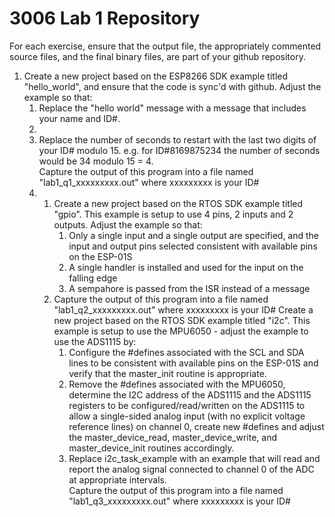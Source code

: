 # 3006 Lab 1 Repository 


For each exercise, ensure that the output file, the appropriately commented source files, and the final binary files, are part of your github repository.

<ol>
    <li>Create a new project based on the ESP8266 SDK example titled "hello_world", and ensure that the code is sync'd with github. Adjust the example so that: 
        <ol>
            <li>Replace the "hello world" message with a message that includes your name and ID#.<li>
            <li>Replace the number of seconds to restart with the last two digits of your ID# modulo 15. e.g. for ID#8169875234 the number of seconds would be 34 modulo 15 = 4.
            <br> Capture the output of this program into a file named "lab1_q1_xxxxxxxxx.out" where xxxxxxxxx is your ID#
            <li>
        <ol>
    </li>
    <li>Create a new project based on the RTOS SDK example titled "gpio". This example is setup to use 4 pins, 2 inputs and 2 outputs. Adjust the example so that:
        <ol>
            <li>Only a single input and a single output are specified, and the input and output pins selected consistent with available pins on the ESP-01S</li>
            <li>A single handler is installed and used for the input on the falling edge</li>
            <li>A sempahore is passed from the ISR instead of a message</li>
        </ol>
    </li>
    <li>Capture the output of this program into a file named "lab1_q2_xxxxxxxxx.out" where xxxxxxxxx is your ID# 
    Create a new project based on the RTOS SDK example titled "i2c". This example is setup to use the MPU6050 - adjust the example to use the ADS1115 by: 
        <ol>
            <li>Configure the #defines associated with the SCL and SDA lines to be consistent with available pins on the ESP-01S and verify that the master_init routine is appropriate.</li>
            <li>Remove the #defines associated with the MPU6050, determine the I2C address of the ADS1115 and the ADS1115 registers to be configured/read/written on the ADS1115 to allow a single-sided analog input (with no explicit voltage reference lines) on channel 0, create new #defines and adjust the master_device_read, master_device_write, and master_device_init routines accordingly.</li>
            <li>Replace i2c_task_example with an example that will read and report the analog signal connected to channel 0 of the ADC at appropriate intervals.
                <br>Capture the output of this program into a file named "lab1_q3_xxxxxxxxx.out" where xxxxxxxxx is your ID#</li>
        </ol>
    </li>
</ol>